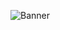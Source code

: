 ![Banner](https://user-images.githubusercontent.com/66191563/149811414-cc68912d-2e9e-4154-98d6-2bccee608acd.png)
